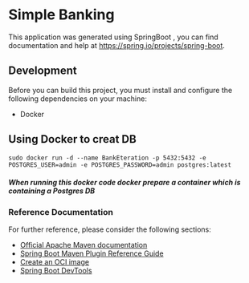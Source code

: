 # Simple Banking

This application was generated using SpringBoot , you can find documentation and help at https://spring.io/projects/spring-boot.


## Development

Before you can build this project, you must install and configure the following dependencies on your machine:
   * Docker
 
## Using Docker to creat DB
 
    sudo docker run -d --name BankEteration -p 5432:5432 -e POSTGRES_USER=admin -e POSTGRES_PASSWORD=admin postgres:latest
##### When running this docker code docker prepare a container which is containing a Postgres DB

### Reference Documentation
For further reference, please consider the following sections:

* [Official Apache Maven documentation](https://maven.apache.org/guides/index.html)
* [Spring Boot Maven Plugin Reference Guide](https://docs.spring.io/spring-boot/docs/2.5.6/maven-plugin/reference/html/)
* [Create an OCI image](https://docs.spring.io/spring-boot/docs/2.5.6/maven-plugin/reference/html/#build-image)
* [Spring Boot DevTools](https://docs.spring.io/spring-boot/docs/2.5.6/reference/htmlsingle/#using-boot-devtools)

